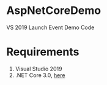 # AspNetCoreDemo
VS 2019 Launch Event Demo Code


# Requirements

1. Visual Studio 2019
1. .NET Core 3.0, [here](https://dotnet.microsoft.com/download/dotnet-core/3.0)